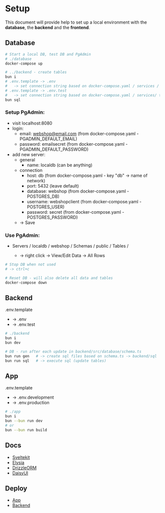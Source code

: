 # Setup

This document will provide help to set up a local environment with the **database**, the **backend** and the **frontend**.

## Database

```bash
# Start a local DB, test DB and PgAdmin
# ./database
docker-compose up

# ../backend - create tables
bun i
# .env.template -> .env
#   -> set connection string based on docker-compose.yaml / services / db / environment
# .env.template -> .env.test
#   -> set connection string based on docker-compose.yaml / services/ testdb / environment
bun sql
```

### Setup PgAdmin:
- visit localhost:8080
- login:
  - email: webshop@email.com        (from docker-compose.yaml - PGADMIN_DEFAULT_EMAIL)
  - password: emailsecret           (from docker-compose.yaml - PGADMIN_DEFAULT_PASSWORD)
- add new server:
  - general
    - name: localdb                 (can be anything)
  - connection
    - host: db                      (from docker-compose.yaml - key "db" -> name of network)
    - port: 5432                    (leave default)
    - database: webshop             (from docker-compose.yaml - POSTGRES_DB)
    - username: webshopclient       (from docker-compose.yaml - POSTGRES_USER)
    - password: secret              (from docker-compose.yaml - POSTGRES_PASSWORD)
  - -> Save

### Use PgAdmin:

- Servers / localdb / webshop / Schemas / public / Tables / <any table>
  - -> right click -> View/Edit Data -> All Rows

```bash
# Stop DB when not used
# -> ctrl+c

# Reset DB - will also delete all data and tables
docker-compose down
```

## Backend

.env.template
  - -> .env
  - -> .env.test



```bash
# ./backend
bun i
bun dev

# DB - run after each update in backend/src/database/schema.ts
bun run gen   # -> create sql files based on schema.ts -> backend/sql
bun run sql   # -> execute sql (update tables)
```

## App

.env.template
  - -> .env.development
  - -> .env.production

```bash
# ./app
bun i
bun --bun run dev
# or
bun --bun run build
```

## Docs

- [Sveltekit](https://kit.svelte.dev/docs/routing)
- [Elysia](https://elysiajs.com/quick-start.html)
- [DrizzleORM](https://orm.drizzle.team/docs/overview)
- [DaisyUI](https://daisyui.com)

## Deploy

- [App](https://medium.com/@anasmohammed361/bun-with-sveltekit-benchmarks-docker-591f2cbbe61b)
- [Backend](https://elysiajs.com/integrations/docker.html)